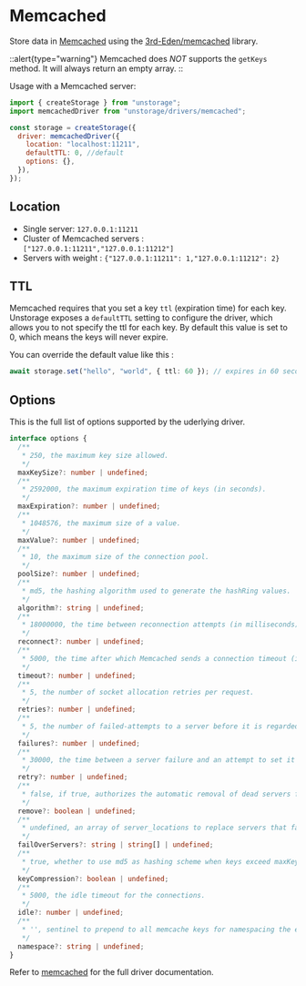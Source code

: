 # Memcached

Store data in [Memcached](https://memcached.org/) using the [3rd-Eden/memcached](https://github.com/3rd-Eden/memcached) library.

::alert{type="warning"}
Memcached does _NOT_ supports the `getKeys` method. It will always return an empty array.
::

Usage with a Memcached server:

```js
import { createStorage } from "unstorage";
import memcachedDriver from "unstorage/drivers/memcached";

const storage = createStorage({
  driver: memcachedDriver({
    location: "localhost:11211",
    defaultTTL: 0, //default
    options: {},
  }),
});
```

## Location

- Single server: `127.0.0.1:11211`
- Cluster of Memcached servers : `["127.0.0.1:11211","127.0.0.1:11212"]`
- Servers with weight : `{"127.0.0.1:11211": 1,"127.0.0.1:11212": 2}`

## TTL

Memcached requires that you set a key `ttl` (expiration time) for each key. Unstorage exposes a `defaultTTL` setting to configure the driver,
which allows you to not specify the ttl for each key. By default this value is set to 0, which means the keys will never expire.

You can override the default value like this :

```ts
await storage.set("hello", "world", { ttl: 60 }); // expires in 60 seconds
```

## Options

This is the full list of options supported by the uderlying driver.

```ts
interface options {
  /**
   * 250, the maximum key size allowed.
   */
  maxKeySize?: number | undefined;
  /**
   * 2592000, the maximum expiration time of keys (in seconds).
   */
  maxExpiration?: number | undefined;
  /**
   * 1048576, the maximum size of a value.
   */
  maxValue?: number | undefined;
  /**
   * 10, the maximum size of the connection pool.
   */
  poolSize?: number | undefined;
  /**
   * md5, the hashing algorithm used to generate the hashRing values.
   */
  algorithm?: string | undefined;
  /**
   * 18000000, the time between reconnection attempts (in milliseconds).
   */
  reconnect?: number | undefined;
  /**
   * 5000, the time after which Memcached sends a connection timeout (in milliseconds).
   */
  timeout?: number | undefined;
  /**
   * 5, the number of socket allocation retries per request.
   */
  retries?: number | undefined;
  /**
   * 5, the number of failed-attempts to a server before it is regarded as 'dead'.
   */
  failures?: number | undefined;
  /**
   * 30000, the time between a server failure and an attempt to set it up back in service.
   */
  retry?: number | undefined;
  /**
   * false, if true, authorizes the automatic removal of dead servers from the pool.
   */
  remove?: boolean | undefined;
  /**
   * undefined, an array of server_locations to replace servers that fail and that are removed from the consistent hashing scheme.
   */
  failOverServers?: string | string[] | undefined;
  /**
   * true, whether to use md5 as hashing scheme when keys exceed maxKeySize.
   */
  keyCompression?: boolean | undefined;
  /**
   * 5000, the idle timeout for the connections.
   */
  idle?: number | undefined;
  /**
   * '', sentinel to prepend to all memcache keys for namespacing the entries.
   */
  namespace?: string | undefined;
}
```

Refer to [memcached](https://github.com/3rd-Eden/memcached) for the full driver documentation.
